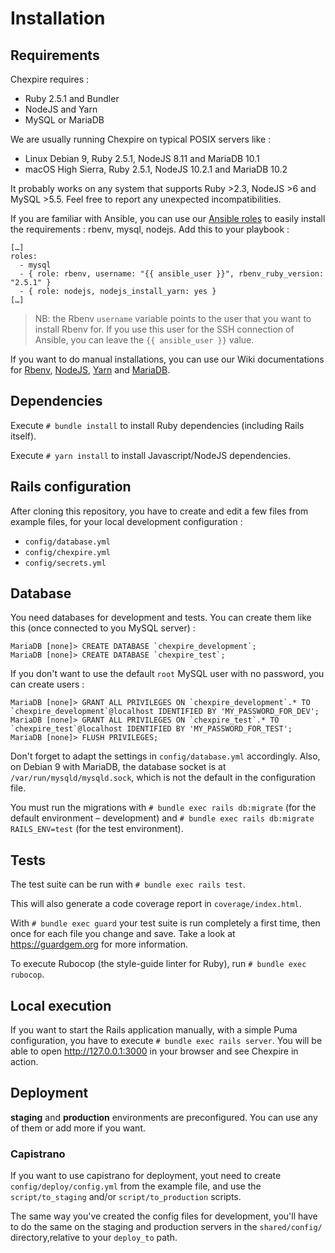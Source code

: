 # Installation

## Requirements

Chexpire requires :
* Ruby 2.5.1 and Bundler
* NodeJS and Yarn
* MySQL or MariaDB

We are usually running Chexpire on typical POSIX servers like :
- Linux Debian 9, Ruby 2.5.1, NodeJS 8.11 and MariaDB 10.1
- macOS High Sierra, Ruby 2.5.1, NodeJS 10.2.1 and MariaDB 10.2

It probably works on any system that supports Ruby >2.3, NodeJS >6 and MySQL >5.5. Feel free to report any unexpected incompatibilities.

If you are familiar with Ansible, you can use our [Ansible roles](http://forge.evolix.org/projects/ansible-roles) to easily install the requirements : rbenv, mysql, nodejs. Add this to your playbook :

```
[…]
roles:
  - mysql
  - { role: rbenv, username: "{{ ansible_user }}", rbenv_ruby_version: "2.5.1" }
  - { role: nodejs, nodejs_install_yarn: yes }
[…]
```

> NB: the Rbenv `username` variable points to the user that you want to install Rbenv for. If you use this user for the SSH connection of Ansible, you can leave the `{{ ansible_user }}` value.

If you want to do manual installations, you can use our Wiki documentations for [Rbenv](https://github.com/rbenv/rbenv/#installation), [NodeJS](https://wiki.evolix.org/HowtoNodeJS#installation), [Yarn](https://wiki.evolix.org/HowtoNodeJS#yarn) and [MariaDB](https://wiki.evolix.org/HowtoMySQL#installation).

## Dependencies

Execute `# bundle install` to install Ruby dependencies (including Rails itself).

Execute `# yarn install` to install Javascript/NodeJS dependencies.

## Rails configuration

After cloning this repository, you have to create and edit a few files from example files, for your local development configuration :

- `config/database.yml`
- `config/chexpire.yml`
- `config/secrets.yml`

## Database

You need databases for development and tests. You can create them like this (once connected to you MySQL server) :

```
MariaDB [none]> CREATE DATABASE `chexpire_development`;
MariaDB [none]> CREATE DATABASE `chexpire_test`;
```

If you don't want to use the default `root` MySQL user with no password, you can create users :

```
MariaDB [none]> GRANT ALL PRIVILEGES ON `chexpire_development`.* TO `chexpire_development`@localhost IDENTIFIED BY 'MY_PASSWORD_FOR_DEV';
MariaDB [none]> GRANT ALL PRIVILEGES ON `chexpire_test`.* TO `chexpire_test`@localhost IDENTIFIED BY 'MY_PASSWORD_FOR_TEST';
MariaDB [none]> FLUSH PRIVILEGES;
```

Don't forget to adapt the settings in `config/database.yml` accordingly.
Also, on Debian 9 with MariaDB, the database socket is at `/var/run/mysqld/mysqld.sock`, which is not the default in the configuration file.

You must run the migrations with `# bundle exec rails db:migrate` (for the default environment – development) and `# bundle exec rails db:migrate RAILS_ENV=test` (for the test environment).

## Tests

The test suite can be run with `# bundle exec rails test`.

This will also generate a code coverage report in `coverage/index.html`.

With `# bundle exec guard` your test suite is run completely a first time, then once for each file you change and save. Take a look at https://guardgem.org for more information.

To execute Rubocop (the style-guide linter for Ruby), run `# bundle exec rubocop`.

## Local execution

If you want to start the Rails application manually, with a simple Puma configuration, you have to execute `# bundle exec rails server`. You will be able to open http://127.0.0.1:3000 in your browser and see Chexpire in action.

## Deployment

**staging** and **production** environments are preconfigured. You can use any of them or add more if you want.

### Capistrano

If you want to use capistrano for deployment, yout need to create `config/deploy/config.yml` from the example file, and use the `script/to_staging` and/or `script/to_production` scripts.

The same way you've created the config files for development, you'll have to do the same on the staging and production servers in the `shared/config/` directory,relative to your `deploy_to` path.
